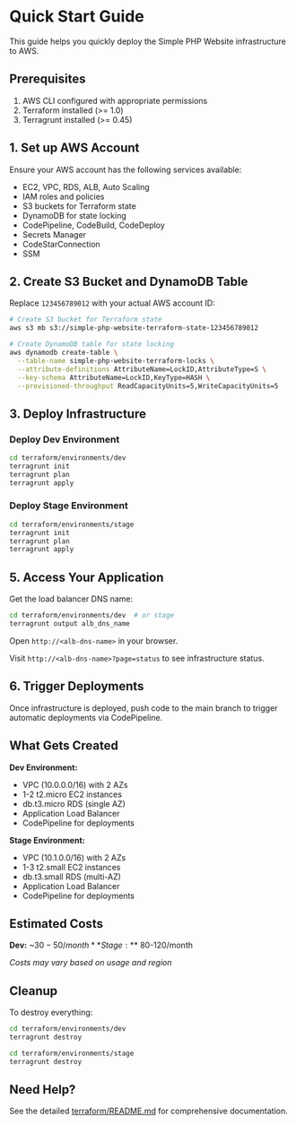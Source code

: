 # Quick Start Guide

This guide helps you quickly deploy the Simple PHP Website infrastructure to AWS.

## Prerequisites

1. AWS CLI configured with appropriate permissions
2. Terraform installed (>= 1.0)
3. Terragrunt installed (>= 0.45)

## 1. Set up AWS Account

Ensure your AWS account has the following services available:
- EC2, VPC, RDS, ALB, Auto Scaling
- IAM roles and policies
- S3 buckets for Terraform state
- DynamoDB for state locking
- CodePipeline, CodeBuild, CodeDeploy
- Secrets Manager
- CodeStarConnection
- SSM

## 2. Create S3 Bucket and DynamoDB Table

Replace `123456789012` with your actual AWS account ID:

```bash
# Create S3 bucket for Terraform state
aws s3 mb s3://simple-php-website-terraform-state-123456789012

# Create DynamoDB table for state locking
aws dynamodb create-table \
  --table-name simple-php-website-terraform-locks \
  --attribute-definitions AttributeName=LockID,AttributeType=S \
  --key-schema AttributeName=LockID,KeyType=HASH \
  --provisioned-throughput ReadCapacityUnits=5,WriteCapacityUnits=5
```

## 3. Deploy Infrastructure

### Deploy Dev Environment

```bash
cd terraform/environments/dev
terragrunt init
terragrunt plan
terragrunt apply
```

### Deploy Stage Environment

```bash
cd terraform/environments/stage
terragrunt init
terragrunt plan
terragrunt apply
```

## 5. Access Your Application

Get the load balancer DNS name:

```bash
cd terraform/environments/dev  # or stage
terragrunt output alb_dns_name
```

Open `http://<alb-dns-name>` in your browser.

Visit `http://<alb-dns-name>?page=status` to see infrastructure status.

## 6. Trigger Deployments

Once infrastructure is deployed, push code to the main branch to trigger automatic deployments via CodePipeline.

## What Gets Created

**Dev Environment:**
- VPC (10.0.0.0/16) with 2 AZs
- 1-2 t2.micro EC2 instances
- db.t3.micro RDS (single AZ)
- Application Load Balancer
- CodePipeline for deployments

**Stage Environment:**
- VPC (10.1.0.0/16) with 2 AZs  
- 1-3 t2.small EC2 instances
- db.t3.small RDS (multi-AZ)
- Application Load Balancer
- CodePipeline for deployments

## Estimated Costs

**Dev:** ~$30-50/month
**Stage:** ~$80-120/month

*Costs may vary based on usage and region*

## Cleanup

To destroy everything:

```bash
cd terraform/environments/dev
terragrunt destroy

cd terraform/environments/stage
terragrunt destroy
```

## Need Help?

See the detailed [terraform/README.md](terraform/README.md) for comprehensive documentation.